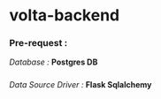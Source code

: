 # volta-backend

### Pre-request :
*Database :*  **Postgres DB**
#####
*Data Source Driver :*  **Flask Sqlalchemy**
